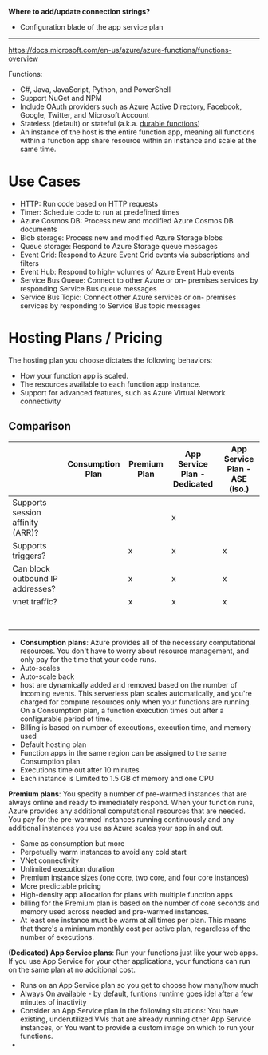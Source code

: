 **Where to add/update connection strings?**
  - Configuration blade of the app service plan
  
---  

https://docs.microsoft.com/en-us/azure/azure-functions/functions-overview

Functions:
- C#, Java, JavaScript, Python, and PowerShell
- Support NuGet and NPM
- Include OAuth providers such as Azure Active Directory, Facebook, Google, Twitter, and Microsoft Account
- Stateless (default) or stateful (a.k.a. [durable functions](https://docs.microsoft.com/en-us/azure/azure-functions/durable/durable-functions-overview?tabs=csharp))
- An instance of the host is the entire function app, meaning all functions within a function app share resource within an instance and scale at the same time.

# Use Cases
- HTTP: Run code based on HTTP requests
- Timer: Schedule code to run at predefined times
- Azure Cosmos DB: Process new and modified Azure Cosmos DB documents
- Blob storage: Process new and modified Azure Storage blobs
- Queue storage: Respond to Azure Storage queue messages
- Event Grid: Respond to Azure Event Grid events via subscriptions and filters
- Event Hub: Respond to high- volumes of Azure Event Hub events
- Service Bus Queue: Connect to other Azure or on- premises services by responding Service Bus queue messages
- Service Bus Topic: Connect other Azure services or on- premises services by responding to Service Bus topic messages

# Hosting Plans / Pricing
The hosting plan you choose dictates the following behaviors:
- How your function app is scaled.
- The resources available to each function app instance.
- Support for advanced features, such as Azure Virtual Network connectivity

## Comparison
|   	|  Consumption Plan	| Premium Plan	|  App Service Plan - Dedicated |   App Service Plan - ASE (iso.) 	|
|---	|---	|---	|---	|---	|
|   Supports session affinity (ARR)? 	|   	|   	|   x	|   	|
|   Supports triggers?	|   	|   x	|   x	|   x	|
|   Can block outbound IP addresses?	|   	|  x 	| x  	|  x 	|
|   vnet traffic?	|   	|   x	|   x	|  x 	|
|   	|   	|   	|   	|   	|
|   	|   	|   	|   	|   	|
|   	|   	|   	|   	|   	|
|   	|   	|   	|   	|   	|
|   	|   	|   	|   	|   	|
|   	|   	|   	|   	|   	|
|   	|   	|   	|   	|   	|


- **Consumption plans**: Azure provides all of the necessary computational resources. You don't have to worry about resource management, and only pay for the time that your code runs.
- Auto-scales
- Auto-scale back
- host are dynamically added and removed based on the number of incoming events. This serverless plan scales automatically, and you're charged for compute resources only when your functions are running. On a Consumption plan, a function execution times out after a configurable period of time.
- Billing is based on number of executions, execution time, and memory used
- Default hosting plan
- Function apps in the same region can be assigned to the same Consumption plan.
- Executions time out after 10 minutes
- Each instance is Limited to 1.5 GB of memory and one CPU

**Premium plans**: You specify a number of pre-warmed instances that are always online and ready to immediately respond. When your function runs, Azure provides any additional computational resources that are needed. You pay for the pre-warmed instances running continuously and any additional instances you use as Azure scales your app in and out.
- Same as consumption but more
- Perpetually warm instances to avoid any cold start
- VNet connectivity
- Unlimited execution duration 
- Premium instance sizes (one core, two core, and four core instances)
- More predictable pricing
- High-density app allocation for plans with multiple function apps
- billing for the Premium plan is based on the number of core seconds and memory used across needed and pre-warmed instances.
- At least one instance must be warm at all times per plan. This means that there's a minimum monthly cost per active plan, regardless of the number of executions.

**(Dedicated) App Service plans**: Run your functions just like your web apps. If you use App Service for your other applications, your functions can run on the same plan at no additional cost.
- Runs on an App Service plan so you get to choose how many/how much
- Always On available - by default, funtions runtime goes idel after a few minutes of inactivity
- Consider an App Service plan in the following situations: You have existing, underutilized VMs that are already running other App Service instances, or You want to provide a custom image on which to run your functions.
- 
